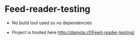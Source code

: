 # Feed-reader-testing

- No build tool used so no dependencies

- Project is hosted here http://damola.cf/Feed-reader-testing/
